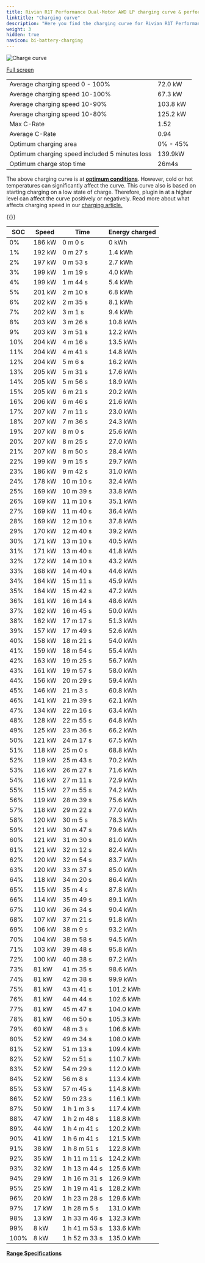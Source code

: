 ```yaml
---
title: Rivian R1T Performance Dual-Motor AWD LP charging curve & performance
linktitle: "Charging curve"
description: "Here you find the charging curve for Rivian R1T Performance Dual-Motor AWD LP."
weight: 3
hidden: true
navicon: bi-battery-charging
---
```

<!-- markdownlint-disable MD033 -->
<img src="/images/models/rivian/r1/r1t_performance_dual-motor_awd_lp/chargingcurve.svg" alt="Charge curve" class="img-fluid">

[Full screen](/images/models/rivian/r1/r1t_performance_dual-motor_awd_lp/chargingcurve.svg)


<table class="table table-striped border">
<tbody>
<tr>
<td>Average charging speed 0 - 100%</td><td>72.0 kW</td>
</tr>
<tr>
<td>Average charging speed 10-100%</td><td>67.3 kW</td>
</tr>
<tr>
<td>Average charging speed 10-90%</td><td>103.8 kW</td>
</tr>
<tr>
<td>Average charging speed 10-80%</td><td>125.2 kW</td>
</tr>
<tr>
<td>Max C-Rate</td><td>1.52</td>
</tr>
<tr>
<td>Average C-Rate</td><td>0.94</td>
</tr>
<tr>
<td>Optimum charging area</td><td>0% - 45%</td>
</tr>
<tr>
<td>Optimum charging speed included 5 minutes loss</td><td>139.9kW</td>
</tr>
<tr>
<td>Optimum charge stop time</td><td>26m4s</td>
</tr>
</tbody>
</table>


The above charging curve is at **[optimum conditions](../../../../../technology/battery/charging/#temperature)**. However, cold or hot temperatures can significantly affect the curve. This curve also is based on starting charging on a low state of charge. Therefore, plugin in at a higher level can affect the curve positively or negatively. Read more about what affects charging speed in our [charging article.](../../../../../technology/battery/charging/)


{{<evkxdisplayaddarticle />}}
<table class="table table-striped border">
<thead>
<tr><th>SOC</th><th>Speed</th><th>Time</th><th>Energy charged</th></tr>
</thead>
<tbody>
<tr>
<td>0%</td><td>186 kW</td><td> 0 m 0 s </td><td>0 kWh </td>
</tr>
<tr>
<td>1%</td><td>192 kW</td><td> 0 m 27 s </td><td>1.4 kWh </td>
</tr>
<tr>
<td>2%</td><td>197 kW</td><td> 0 m 53 s </td><td>2.7 kWh </td>
</tr>
<tr>
<td>3%</td><td>199 kW</td><td> 1 m 19 s </td><td>4.0 kWh </td>
</tr>
<tr>
<td>4%</td><td>199 kW</td><td> 1 m 44 s </td><td>5.4 kWh </td>
</tr>
<tr>
<td>5%</td><td>201 kW</td><td> 2 m 10 s </td><td>6.8 kWh </td>
</tr>
<tr>
<td>6%</td><td>202 kW</td><td> 2 m 35 s </td><td>8.1 kWh </td>
</tr>
<tr>
<td>7%</td><td>202 kW</td><td> 3 m 1 s </td><td>9.4 kWh </td>
</tr>
<tr>
<td>8%</td><td>203 kW</td><td> 3 m 26 s </td><td>10.8 kWh </td>
</tr>
<tr>
<td>9%</td><td>203 kW</td><td> 3 m 51 s </td><td>12.2 kWh </td>
</tr>
<tr>
<td>10%</td><td>204 kW</td><td> 4 m 16 s </td><td>13.5 kWh </td>
</tr>
<tr>
<td>11%</td><td>204 kW</td><td> 4 m 41 s </td><td>14.8 kWh </td>
</tr>
<tr>
<td>12%</td><td>204 kW</td><td> 5 m 6 s </td><td>16.2 kWh </td>
</tr>
<tr>
<td>13%</td><td>205 kW</td><td> 5 m 31 s </td><td>17.6 kWh </td>
</tr>
<tr>
<td>14%</td><td>205 kW</td><td> 5 m 56 s </td><td>18.9 kWh </td>
</tr>
<tr>
<td>15%</td><td>205 kW</td><td> 6 m 21 s </td><td>20.2 kWh </td>
</tr>
<tr>
<td>16%</td><td>206 kW</td><td> 6 m 46 s </td><td>21.6 kWh </td>
</tr>
<tr>
<td>17%</td><td>207 kW</td><td> 7 m 11 s </td><td>23.0 kWh </td>
</tr>
<tr>
<td>18%</td><td>207 kW</td><td> 7 m 36 s </td><td>24.3 kWh </td>
</tr>
<tr>
<td>19%</td><td>207 kW</td><td> 8 m 0 s </td><td>25.6 kWh </td>
</tr>
<tr>
<td>20%</td><td>207 kW</td><td> 8 m 25 s </td><td>27.0 kWh </td>
</tr>
<tr>
<td>21%</td><td>207 kW</td><td> 8 m 50 s </td><td>28.4 kWh </td>
</tr>
<tr>
<td>22%</td><td>199 kW</td><td> 9 m 15 s </td><td>29.7 kWh </td>
</tr>
<tr>
<td>23%</td><td>186 kW</td><td> 9 m 42 s </td><td>31.0 kWh </td>
</tr>
<tr>
<td>24%</td><td>178 kW</td><td> 10 m 10 s </td><td>32.4 kWh </td>
</tr>
<tr>
<td>25%</td><td>169 kW</td><td> 10 m 39 s </td><td>33.8 kWh </td>
</tr>
<tr>
<td>26%</td><td>169 kW</td><td> 11 m 10 s </td><td>35.1 kWh </td>
</tr>
<tr>
<td>27%</td><td>169 kW</td><td> 11 m 40 s </td><td>36.4 kWh </td>
</tr>
<tr>
<td>28%</td><td>169 kW</td><td> 12 m 10 s </td><td>37.8 kWh </td>
</tr>
<tr>
<td>29%</td><td>170 kW</td><td> 12 m 40 s </td><td>39.2 kWh </td>
</tr>
<tr>
<td>30%</td><td>171 kW</td><td> 13 m 10 s </td><td>40.5 kWh </td>
</tr>
<tr>
<td>31%</td><td>171 kW</td><td> 13 m 40 s </td><td>41.8 kWh </td>
</tr>
<tr>
<td>32%</td><td>172 kW</td><td> 14 m 10 s </td><td>43.2 kWh </td>
</tr>
<tr>
<td>33%</td><td>168 kW</td><td> 14 m 40 s </td><td>44.6 kWh </td>
</tr>
<tr>
<td>34%</td><td>164 kW</td><td> 15 m 11 s </td><td>45.9 kWh </td>
</tr>
<tr>
<td>35%</td><td>164 kW</td><td> 15 m 42 s </td><td>47.2 kWh </td>
</tr>
<tr>
<td>36%</td><td>161 kW</td><td> 16 m 14 s </td><td>48.6 kWh </td>
</tr>
<tr>
<td>37%</td><td>162 kW</td><td> 16 m 45 s </td><td>50.0 kWh </td>
</tr>
<tr>
<td>38%</td><td>162 kW</td><td> 17 m 17 s </td><td>51.3 kWh </td>
</tr>
<tr>
<td>39%</td><td>157 kW</td><td> 17 m 49 s </td><td>52.6 kWh </td>
</tr>
<tr>
<td>40%</td><td>158 kW</td><td> 18 m 21 s </td><td>54.0 kWh </td>
</tr>
<tr>
<td>41%</td><td>159 kW</td><td> 18 m 54 s </td><td>55.4 kWh </td>
</tr>
<tr>
<td>42%</td><td>163 kW</td><td> 19 m 25 s </td><td>56.7 kWh </td>
</tr>
<tr>
<td>43%</td><td>161 kW</td><td> 19 m 57 s </td><td>58.0 kWh </td>
</tr>
<tr>
<td>44%</td><td>156 kW</td><td> 20 m 29 s </td><td>59.4 kWh </td>
</tr>
<tr>
<td>45%</td><td>146 kW</td><td> 21 m 3 s </td><td>60.8 kWh </td>
</tr>
<tr>
<td>46%</td><td>141 kW</td><td> 21 m 39 s </td><td>62.1 kWh </td>
</tr>
<tr>
<td>47%</td><td>134 kW</td><td> 22 m 16 s </td><td>63.4 kWh </td>
</tr>
<tr>
<td>48%</td><td>128 kW</td><td> 22 m 55 s </td><td>64.8 kWh </td>
</tr>
<tr>
<td>49%</td><td>125 kW</td><td> 23 m 36 s </td><td>66.2 kWh </td>
</tr>
<tr>
<td>50%</td><td>121 kW</td><td> 24 m 17 s </td><td>67.5 kWh </td>
</tr>
<tr>
<td>51%</td><td>118 kW</td><td> 25 m 0 s </td><td>68.8 kWh </td>
</tr>
<tr>
<td>52%</td><td>119 kW</td><td> 25 m 43 s </td><td>70.2 kWh </td>
</tr>
<tr>
<td>53%</td><td>116 kW</td><td> 26 m 27 s </td><td>71.6 kWh </td>
</tr>
<tr>
<td>54%</td><td>116 kW</td><td> 27 m 11 s </td><td>72.9 kWh </td>
</tr>
<tr>
<td>55%</td><td>115 kW</td><td> 27 m 55 s </td><td>74.2 kWh </td>
</tr>
<tr>
<td>56%</td><td>119 kW</td><td> 28 m 39 s </td><td>75.6 kWh </td>
</tr>
<tr>
<td>57%</td><td>118 kW</td><td> 29 m 22 s </td><td>77.0 kWh </td>
</tr>
<tr>
<td>58%</td><td>120 kW</td><td> 30 m 5 s </td><td>78.3 kWh </td>
</tr>
<tr>
<td>59%</td><td>121 kW</td><td> 30 m 47 s </td><td>79.6 kWh </td>
</tr>
<tr>
<td>60%</td><td>121 kW</td><td> 31 m 30 s </td><td>81.0 kWh </td>
</tr>
<tr>
<td>61%</td><td>121 kW</td><td> 32 m 12 s </td><td>82.4 kWh </td>
</tr>
<tr>
<td>62%</td><td>120 kW</td><td> 32 m 54 s </td><td>83.7 kWh </td>
</tr>
<tr>
<td>63%</td><td>120 kW</td><td> 33 m 37 s </td><td>85.0 kWh </td>
</tr>
<tr>
<td>64%</td><td>118 kW</td><td> 34 m 20 s </td><td>86.4 kWh </td>
</tr>
<tr>
<td>65%</td><td>115 kW</td><td> 35 m 4 s </td><td>87.8 kWh </td>
</tr>
<tr>
<td>66%</td><td>114 kW</td><td> 35 m 49 s </td><td>89.1 kWh </td>
</tr>
<tr>
<td>67%</td><td>110 kW</td><td> 36 m 34 s </td><td>90.4 kWh </td>
</tr>
<tr>
<td>68%</td><td>107 kW</td><td> 37 m 21 s </td><td>91.8 kWh </td>
</tr>
<tr>
<td>69%</td><td>106 kW</td><td> 38 m 9 s </td><td>93.2 kWh </td>
</tr>
<tr>
<td>70%</td><td>104 kW</td><td> 38 m 58 s </td><td>94.5 kWh </td>
</tr>
<tr>
<td>71%</td><td>103 kW</td><td> 39 m 48 s </td><td>95.8 kWh </td>
</tr>
<tr>
<td>72%</td><td>100 kW</td><td> 40 m 38 s </td><td>97.2 kWh </td>
</tr>
<tr>
<td>73%</td><td>81 kW</td><td> 41 m 35 s </td><td>98.6 kWh </td>
</tr>
<tr>
<td>74%</td><td>81 kW</td><td> 42 m 38 s </td><td>99.9 kWh </td>
</tr>
<tr>
<td>75%</td><td>81 kW</td><td> 43 m 41 s </td><td>101.2 kWh </td>
</tr>
<tr>
<td>76%</td><td>81 kW</td><td> 44 m 44 s </td><td>102.6 kWh </td>
</tr>
<tr>
<td>77%</td><td>81 kW</td><td> 45 m 47 s </td><td>104.0 kWh </td>
</tr>
<tr>
<td>78%</td><td>81 kW</td><td> 46 m 50 s </td><td>105.3 kWh </td>
</tr>
<tr>
<td>79%</td><td>60 kW</td><td> 48 m 3 s </td><td>106.6 kWh </td>
</tr>
<tr>
<td>80%</td><td>52 kW</td><td> 49 m 34 s </td><td>108.0 kWh </td>
</tr>
<tr>
<td>81%</td><td>52 kW</td><td> 51 m 13 s </td><td>109.4 kWh </td>
</tr>
<tr>
<td>82%</td><td>52 kW</td><td> 52 m 51 s </td><td>110.7 kWh </td>
</tr>
<tr>
<td>83%</td><td>52 kW</td><td> 54 m 29 s </td><td>112.0 kWh </td>
</tr>
<tr>
<td>84%</td><td>52 kW</td><td> 56 m 8 s </td><td>113.4 kWh </td>
</tr>
<tr>
<td>85%</td><td>53 kW</td><td> 57 m 45 s </td><td>114.8 kWh </td>
</tr>
<tr>
<td>86%</td><td>52 kW</td><td> 59 m 23 s </td><td>116.1 kWh </td>
</tr>
<tr>
<td>87%</td><td>50 kW</td><td>1 h 1 m 3 s </td><td>117.4 kWh </td>
</tr>
<tr>
<td>88%</td><td>47 kW</td><td>1 h 2 m 48 s </td><td>118.8 kWh </td>
</tr>
<tr>
<td>89%</td><td>44 kW</td><td>1 h 4 m 41 s </td><td>120.2 kWh </td>
</tr>
<tr>
<td>90%</td><td>41 kW</td><td>1 h 6 m 41 s </td><td>121.5 kWh </td>
</tr>
<tr>
<td>91%</td><td>38 kW</td><td>1 h 8 m 51 s </td><td>122.8 kWh </td>
</tr>
<tr>
<td>92%</td><td>35 kW</td><td>1 h 11 m 11 s </td><td>124.2 kWh </td>
</tr>
<tr>
<td>93%</td><td>32 kW</td><td>1 h 13 m 44 s </td><td>125.6 kWh </td>
</tr>
<tr>
<td>94%</td><td>29 kW</td><td>1 h 16 m 31 s </td><td>126.9 kWh </td>
</tr>
<tr>
<td>95%</td><td>25 kW</td><td>1 h 19 m 41 s </td><td>128.2 kWh </td>
</tr>
<tr>
<td>96%</td><td>20 kW</td><td>1 h 23 m 28 s </td><td>129.6 kWh </td>
</tr>
<tr>
<td>97%</td><td>17 kW</td><td>1 h 28 m 5 s </td><td>131.0 kWh </td>
</tr>
<tr>
<td>98%</td><td>13 kW</td><td>1 h 33 m 46 s </td><td>132.3 kWh </td>
</tr>
<tr>
<td>99%</td><td>8 kW</td><td>1 h 41 m 53 s </td><td>133.6 kWh </td>
</tr>
<tr>
<td>100%</td><td>8 kW</td><td>1 h 52 m 33 s </td><td>135.0 kWh </td>
</tr>
</tbody>
</table>

<div class="mt-3 mb-3">
<a href="../rangeandconsumption/" class="text-decoration-none text-black">
<strong><i class="bi-arrow-left"></i> Range </strong>
</a>
<a href="../specifications/" class="text-decoration-none text-black float-end">
<strong>Specifications <i class="bi-arrow-right"></i></strong>
</a>
</div>
